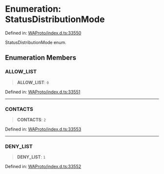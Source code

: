 # Enumeration: StatusDistributionMode

Defined in: [WAProto/index.d.ts:33550](https://github.com/Riders004/Tv/blob/3d6aaf6f3efb499dc9d0ca82bb24083bb45a8478/WAProto/index.d.ts#L33550)

StatusDistributionMode enum.

## Enumeration Members

### ALLOW\_LIST

> **ALLOW\_LIST**: `0`

Defined in: [WAProto/index.d.ts:33551](https://github.com/Riders004/Tv/blob/3d6aaf6f3efb499dc9d0ca82bb24083bb45a8478/WAProto/index.d.ts#L33551)

***

### CONTACTS

> **CONTACTS**: `2`

Defined in: [WAProto/index.d.ts:33553](https://github.com/Riders004/Tv/blob/3d6aaf6f3efb499dc9d0ca82bb24083bb45a8478/WAProto/index.d.ts#L33553)

***

### DENY\_LIST

> **DENY\_LIST**: `1`

Defined in: [WAProto/index.d.ts:33552](https://github.com/Riders004/Tv/blob/3d6aaf6f3efb499dc9d0ca82bb24083bb45a8478/WAProto/index.d.ts#L33552)
